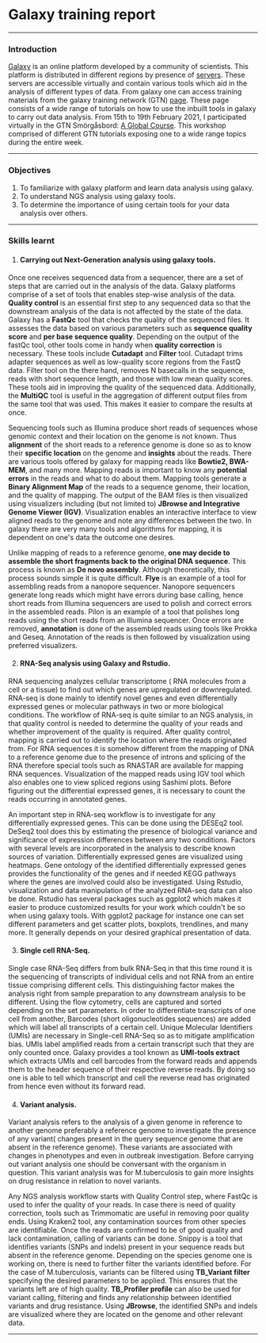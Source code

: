 # **Galaxy training report**

---
### **Introduction**

[Galaxy](https://galaxyproject.org/community/) is an online platform developed by a community of scientists. This platform is distributed in different regions by presence of [servers](https://galaxyproject.org/usegalaxy/). These servers are accessible virtually and contain various tools which aid in the analysis of different types of data. From galaxy one can access training materials from the galaxy training network (GTN) [page](https://training.galaxyproject.org/). These page consists  of a wide range of tutorials on how to use the inbuilt tools in galaxy to carry out data analysis. From 15th to 19th February 2021, I participated virtually in the GTN Smörgåsbord: [A Global Course](https://training.galaxyproject.org/training-material/smorgasbord.html). This workshop comprised of different GTN tutorials exposing one to a wide range topics during the entire week.

---

### **Objectives**
1. To familiarize with galaxy platform and learn data analysis using galaxy.
2. To understand NGS analysis using galaxy tools.
3. To determine the importance of using certain tools for your data analysis over others.

---

### **Skills learnt**

1. #### **Carrying out Next-Generation analysis using galaxy tools.**

Once one receives sequenced data from a sequencer, there are a set of steps that are carried out in the analysis of the data. Galaxy platforms comprise of a set of tools that enables step-wise analysis of the data. **Quality control** is an essential first step to any sequenced data so that the downstream analysis of the data is not affected by the state of the data. Galaxy has a **FastQc** tool that checks the quality of the sequenced files. It assesses the data based on various parameters such as **sequence quality score** and **per base sequence quality**. Depending on the output of the fastQc tool, other tools come in handy when **quality correction** is necessary. These tools include **Cutadapt** and **Filter** tool. Cutadapt trims adapter sequences as well as low-quality score regions from the FastQ data. Filter tool on the there hand, removes N basecalls in the sequence, reads with short sequence length, and those with low mean quality scores. These tools aid in improving the quality of the sequenced data. Additionally, the **MultiQC** tool is useful in the aggregation of different output files from the same tool that was used. This makes it easier to compare the results at once.
  
Sequencing tools such as Illumina produce short reads of sequences whose genomic context and their location on the genome is not known. Thus **alignment** of the short reads to a reference genome is done so as to know their **specific location** on the genome and **insights** about the reads. There are various tools offered by galaxy for mapping reads like **Bowtie2, BWA-MEM**, and many more. Mapping reads is important to know any **potential errors** in the reads and what to do about them. Mapping tools generate a **Binary Alignment Map** of the reads to a sequence genome, their location, and the quality of mapping. The output of the BAM files is then visualized using visualizers including (but not limited to) **JBrowse and Integrative Genome Viewer (IGV)**. Visualization enables an interactive interface to view aligned reads to the genome and note any differences between the two. In galaxy there are very many tools and algorithms for mapping, it is dependent on one's data the outcome one desires.
    
Unlike mapping of reads to a reference genome, **one may decide to assemble the short fragments back to the original DNA sequence**. This process is known as **De novo assembly**. Although theoretically, this process sounds simple it is quite difficult. **Flye** is an example of a tool for assembling reads from a nanopore sequencer. Nanopore sequencers generate long reads which might have errors during base calling, hence short reads from Illumina sequencers are used to polish and correct errors in the assembled reads. Pilon is an example of a tool that polishes long reads using the short reads from an Illumina sequencer. Once errors are removed, **annotation** is done of the assembled reads using tools like Prokka and Geseq. Annotation of the reads is then followed by visualization using preferred visualizers.
	
2. #### **RNA-Seq analysis using Galaxy and Rstudio.**

RNA sequencing analyzes cellular transcriptome ( RNA molecules from a cell or a tissue) to find out which genes are upregulated or downregulated. RNA-seq is done mainly to identify novel genes and even differentially expressed genes or molecular pathways in two or more biological conditions. The workflow of RNA-seq is quite similar to an NGS analysis, in that quality control is needed to determine the quality of your reads and whether improvement of the quality is required. After quality control, mapping is carried out to identify the location where the reads originated from. For RNA sequences it is somehow different from the mapping of DNA to a reference genome due to the presence of introns and splicing of the RNA therefore special tools such as RNASTAR are available for mapping RNA sequences. Visualization of the mapped reads using IGV tool which also enables one to view spliced regions using Sashimi plots. Before figuring out the differential expressed genes, it is necessary to count the reads occurring in annotated genes.
   
An important step in RNA-seq workflow is to investigate for any differentially expressed genes. This can be done using the DESEq2 tool. DeSeq2 tool does this by estimating the presence of biological variance and significance of expression differences between any two conditions. Factors with several levels are incorporated in the analysis to describe known sources of variation. Differentially expressed genes are visualized using heatmaps. Gene ontology of the identified differentially expressed genes provides the functionality of the genes and if needed KEGG pathways where the genes are involved could also be investigated. Using Rstudio, visualization and data manipulation of the analyzed RNA-seq data can also be done. Rstudio has several packages such as ggplot2 which makes it easier to produce customized results for your work which couldn't be so when using galaxy tools. With ggplot2 package for instance one can set different parameters and get scatter plots, boxplots, trendlines, and many more. It generally depends on your desired graphical presentation of data. 

3. #### **Single cell RNA-Seq.**

Single case RNA-Seq differs from bulk RNA-Seq in that this time round it is the sequencing of transcripts of individual cells and not RNA from an entire tissue comprising different cells. This distinguishing factor makes the analysis right from sample preparation to any downstream analysis to be different. Using the flow cytometry, cells are captured and sorted depending on the set parameters. In order to differentiate transcripts of one cell from another, Barcodes (short oligonucleotides sequences) are added which will label all transcripts of a certain cell. Unique Molecular Identifiers (UMIs) are necessary in Single-cell RNA-Seq so as to mitigate amplification bias. UMIs label amplified reads from a certain transcript such that they are only counted once. Galaxy provides a tool known as **UMI-tools extract** which extracts UMIs and cell barcodes from the forward reads and appends them to the header sequence of their respective reverse reads. By doing so one is able to tell which transcript and cell the reverse read has originated from hence even without its forward read.

4. #### **Variant analysis.**

Variant analysis refers to the analysis of a given genome in reference to another genome preferably a reference genome to investigate the presence of any variant( changes present in the query sequence genome that are absent in the reference genome). These variants are associated with changes in phenotypes and even in outbreak investigation. Before carrying out variant analysis one should be conversant with the organism in question. This variant analysis was for M.tuberculosis to gain more insights on drug resistance in relation to novel variants.

Any NGS analysis workflow starts with Quality Control step, where FastQc is used to infer the quality of your reads. In case there is need of quality correction, tools such as Trimmomatic are useful in removing poor quality ends. Using Kraken2 tool, any contamination sources from other species are identifiable. Once the reads are confirmed to be of good quality and lack contamination, calling of variants can be done. Snippy is a tool that identifies variants (SNPs and indels) present in your sequence reads but absent in the reference genome. Depending on the species genome one is working on, there is need to further filter the variants identified before. For the case of M.tuberculosis, variants can be filtered using **TB_Variant filter** specifying the desired parameters to be applied. This ensures that the variants left are of high quality. **TB_Profiler profile** can also be used for variant calling, filtering and finds any relationship between identified variants and drug resistance. Using **JBrowse**, the identified SNPs and indels are visualized where they are located on the genome and other relevant data.

---



